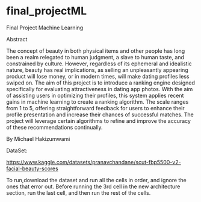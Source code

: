 # final_projectML
Final Project Machine Learning

Abstract

The concept of beauty in both physical items and other people has long been a realm relegated to human judgment, a slave to human taste, and constrained by culture. However, regardless of its ephemeral and idealistic nature, beauty has real implications, as selling an unpleasantly appearing product will lose money, or in modern times, will make dating profiles less swiped on. The aim of this project is to introduce a ranking engine designed specifically for evaluating attractiveness in dating app photos. With the aim of assisting users in optimizing their profiles, this system applies recent gains in machine learning to create a ranking algorithm. The scale ranges from 1 to 5, offering straightforward feedback for users to enhance their profile presentation and increase their chances of successful matches. The project will leverage certain algorithms to refine and improve the accuracy of these recommendations continually. 


By Michael Hakizumwami

DataSet:

https://www.kaggle.com/datasets/pranavchandane/scut-fbp5500-v2-facial-beauty-scores

To run,download the dataset and run all the cells in order, and ignore the ones that error out. Before running the 3rd cell in the new architecture section, run the last cell, and then run the rest of the cells.
